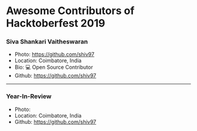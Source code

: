 # Awesome Contributors of Hacktoberfest 2019

### Siva Shankari Vaitheswaran
- Photo: https://github.com/shiv97
- Location: Coimbatore, India
- Bio: 💻 Open Source Contributor  
- Github: https://github.com/shiv97

-----------

### Year-In-Review
- Photo: 
- Location: Coimbatore, India
- Github: https://github.com/shiv97
